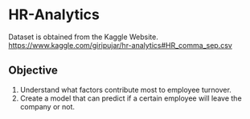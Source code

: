 # HR-Analytics

Dataset is obtained from the Kaggle Website.
https://www.kaggle.com/giripujar/hr-analytics#HR_comma_sep.csv

## Objective
1. Understand what factors contribute most to employee turnover.
2. Create a model that can predict if a certain employee will leave the company or not.
